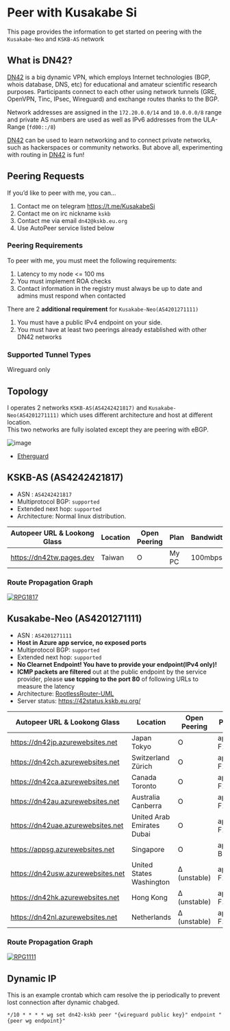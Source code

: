 # Peer with Kusakabe Si
This page provides the information to get started on peering with the `Kusakabe-Neo` and `KSKB-AS` network

## What is DN42?

[DN42](https://lantian.pub/en/article/modify-website/dn42-experimental-network-2020.lantian/) is a big dynamic VPN, which employs Internet technologies (BGP, whois database, DNS, etc) for educational and amateur scientific research purposes. Participants connect to each other using network tunnels (GRE, OpenVPN, Tinc, IPsec, Wireguard) and exchange routes thanks to the BGP. 

Network addresses are assigned in the `172.20.0.0/14` and `10.0.0.0/8` range and private AS numbers are used as well as IPv6 addresses from the ULA-Range (`fd00::/8`) 

[DN42](https://lantian.pub/en/article/modify-website/dn42-experimental-network-2020.lantian/) can be used to learn networking and to connect private networks, such as hackerspaces or community networks. But above all, experimenting with routing in [DN42](https://lantian.pub/en/article/modify-website/dn42-experimental-network-2020.lantian/) is fun!

## Peering Requests

If you’d like to peer with me, you can...
1. Contact me on telegram https://t.me/KusakabeSi
2. Contact me on irc nickname `kskb`
3. Contact me via email `dn42@kskb.eu.org`
4. Use AutoPeer service listed below

### Peering Requirements
To peer with me, you must meet the following requirements:

1. Latency to my node <= 100 ms
1. You must implement ROA checks
2. Contact information in the registry must always be up to date and admins must respond when contacted

There are 2 **additional requirement** for `Kusakabe-Neo(AS4201271111)`

1. You must have a public IPv4 endpoint on your side.
2. You must have at least two peerings already established with other DN42 networks

### Supported Tunnel Types

Wireguard only

## Topology

I operates 2 networks `KSKB-AS(AS4242421817)` and `Kusakabe-Neo(AS4201271111)` which uses different architecture and host at different location.  
This two networks are fully isolated except they are peering with eBGP.

![image](https://user-images.githubusercontent.com/73118488/141317915-985c2c12-4cad-4956-a622-67123023de5d.png)

* [Etherguard](https://github.com/KusakabeSi/EtherGuard-VPN)

## KSKB-AS (AS4242421817)

* ASN : `AS4242421817`
* Multiprotocol BGP: `supported`
* Extended next hop: `supported`
* Architecture: Normal linux distribution.

Autopeer URL & Lookong Glass     | Location                     | Open Peering | Plan    |Bandwidth|Public IP  | SLA   |
---------------------------------|------------------------------|--------------|---------|---------|-----------|-------|
https://dn42tw.pages.dev         | Taiwan                       | O            | My PC   | 100mbps |Δ (dynamic)| No    |

### Route Propagation Graph
[![RPG1817](https://bgp-api.strexp.net/as_graph/AS4242421817)](https://bgp42.strexp.net/asInfo/4242421817)

## Kusakabe-Neo (AS4201271111)
* ASN : `AS4201271111`
* **Host in Azure app service, no exposed ports**
* Multiprotocol BGP: `supported`
* Extended next hop: `supported`
* **No Clearnet Endpoint! You have to provide your endpoint(IPv4 only)!**
* **ICMP packets are filtered** out at the public endpoint by the service provider, please **use tcpping to the port 80** of following URLs to measure the latency
* Architecture: [RootlessRouter-UML](https://github.com/KusakabeSi/RootlessRouter-UML/)
* Server status: https://42status.kskb.eu.org/

Autopeer URL & Lookong Glass     | Location                     | Open Peering | Plan   |Bandwidth |Public IP| SLA   |
---------------------------------|------------------------------|--------------|--------|--------- |---------|-------|
https://dn42jp.azurewebsites.net |Japan Tokyo                   | O            | app-F1 | 2mbps    | X       | No    |
https://dn42ch.azurewebsites.net |Switzerland Zürich            | O            | app-F1 | 2mbps    | X       | No    |
https://dn42ca.azurewebsites.net |Canada Toronto                | O            | app-F1 | 2mbps    | X       | No    |
https://dn42au.azurewebsites.net |Australia Canberra            | O            | app-F1 | 2mbps    | X       | No    |
https://dn42uae.azurewebsites.net|United Arab Emirates Dubai    | O            | app-F1 | 2mbps    | X       | No    |
https://appsg.azurewebsites.net  |Singapore                     | O            | app-B1 | 100mbps  | X       | 99.95%|
https://dn42usw.azurewebsites.net|United States Washington      | Δ (unstable) | app-F1 | 2mbps    | X       | No    |          
https://dn42hk.azurewebsites.net |Hong Kong                     | Δ (unstable) | app-F1 | 2mbps    | X       | No    |          
https://dn42nl.azurewebsites.net |Netherlands                   | Δ (unstable) | app-F1 | 2mbps    | X       | No    |               


### Route Propagation Graph
[![RPG1111](https://bgp-api.strexp.net/as_graph/AS4201271111)](https://bgp42.strexp.net/asInfo/4201271111)

## Dynamic IP

This is an example crontab which cam resolve the ip periodically to prevent lost connection after dynamic chabged.
```
*/10 * * * * wg set dn42-kskb peer "{wireguard public key}" endpoint "{peer wg endpoint}"
```
